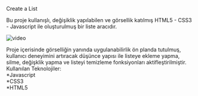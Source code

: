 Create a List

Bu proje kullanışlı, değişiklik yapılabilen ve görsellik katılmış HTML5 - CSS3 - Javascript ile oluşturulmuş bir liste aracıdır.

![video](https://github.com/mehmetfatih84/list/assets/147444861/545eb182-3939-4953-845e-bd8b66971092)

Proje içerisinde görselliğin yanında uygulanabilirlik ön planda tutulmuş, kullanıcı deneyimini artıracak düşünce yapısı ile listeye ekleme yapma, silme, değişklik yapma ve listeyi temizleme fonksiyonları aktifleştirilmiştir. <br>
Kullanılan Teknolojiler: <br>
*Javascript <br>
*CSS3 <br>
*HTML5 <br>
